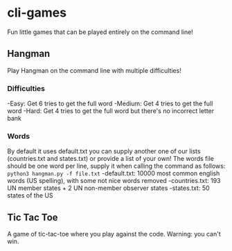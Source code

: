 # cli-games
Fun little games that can be played entirely on the command line!

## Hangman
Play Hangman on the command line with multiple difficulties!

### Difficulties
-Easy: Get 6 tries to get the full word
-Medium: Get 4 tries to get the full word
-Hard: Get 4 tries to get the full word but there's no incorrect letter bank

### Words
By default it uses default.txt you can supply another one of our lists (countries.txt and states.txt) or provide a list of your own!
The words file should be one word per line, supply it when calling the command as follows: `python3 hangman.py -f file.txt`
-default.txt: 10000 most common english words (US spelling), with some not nice words removed
-countries.txt: 193 UN member states + 2 UN non-member observer states
-states.txt: 50 states of the US

## Tic Tac Toe
A game of tic-tac-toe where you play against the code. Warning: you can't win.
